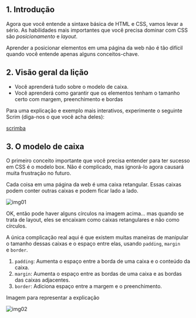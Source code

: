 ## 1. Introdução

Agora que você entende a sintaxe básica de HTML e CSS, vamos levar a sério. As habilidades mais importantes que você precisa dominar com CSS são _posicionamento_ e _layout_.

Aprender a posicionar elementos em uma página da web não é tão difícil quando você entende apenas alguns conceitos-chave.

## 2. Visão geral da lição

<ul>
  <li> Você aprenderá tudo sobre o modelo de caixa. </li>
  <li> Você aprenderá como garantir que os elementos tenham o tamanho certo com margem, preenchimento e bordas </li>
</ul>

Para uma explicação e exemplo mais interativos, experimente o seguinte Scrim (diga-nos o que você acha deles):

[scrimba](https://scrimba.com/scrim/cof3d488184abe24ec6258ab4)

## 3. O modelo de caixa

O primeiro conceito importante que você precisa entender para ter sucesso em CSS é o modelo box. Não é complicado, mas ignorá-lo agora causará muita frustração no futuro.

Cada coisa em uma página da web é uma caixa retangular. Essas caixas podem conter outras caixas e podem ficar lado a lado.

![img01](https://cdn.statically.io/gh/TheOdinProject/curriculum/main/foundations/html_css/css-foundations/the-box-model/imgs/boxes.png)

OK, então pode haver alguns círculos na imagem acima… mas quando se trata de layout, eles se encaixam como caixas retangulares e não como círculos.

A única complicação real aqui é que existem muitas maneiras de manipular o tamanho dessas caixas e o espaço entre elas, usando `padding`, `margin` e `border`.

1. `padding`: Aumenta o espaço entre a borda de uma caixa e o conteúdo da caixa.
2. `margin`: Aumenta o espaço entre as bordas de uma caixa e as bordas das caixas adjacentes.
3. `border`: Adiciona espaço entre a margem e o preenchimento.

Imagem para representar a explicação

![img02](https://cdn.statically.io/gh/TheOdinProject/curriculum/main/foundations/html_css/css-foundations/the-box-model/imgs/box-model.png)
